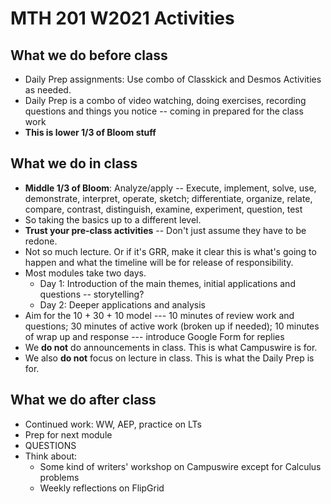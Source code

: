 # MTH 201 W2021 Activities 

## What we do before class 

- Daily Prep assignments: Use combo of Classkick and Desmos Activities as needed. 
- Daily Prep is a combo of video watching, doing exercises, recording questions and things you notice -- coming in prepared for the class work 
- **This is lower 1/3 of Bloom stuff** 


## What we do in class

- **Middle 1/3 of Bloom**: Analyze/apply -- Execute, implement, solve, use, demonstrate, interpret, operate, sketch; differentiate, organize, relate, compare, contrast, distinguish, examine, experiment, question, test
- So taking the basics up to a different level. 
- **Trust your pre-class activities** -- Don't just assume they have to be redone. 
- Not so much lecture. Or if it's GRR, make it clear this is what's going to happen and what the timeline will be for release of responsibility. 
- Most modules take two days. 
  - Day 1: Introduction of the main themes, initial applications and questions -- storytelling? 
  - Day 2: Deeper applications and analysis 
- Aim for the 10 + 30 + 10 model --- 10 minutes of review work and questions; 30 minutes of active work (broken up if needed); 10 minutes of wrap up and response --- introduce Google Form for replies 
- We **do not** do announcements in class. This is what Campuswire is for. 
- We also **do not** focus on lecture in class. This is what the Daily Prep is for. 


## What we do after class

- Continued work: WW, AEP, practice on LTs 
- Prep for next module 
- QUESTIONS 
- Think about: 
  - Some kind of writers' workshop on Campuswire except for Calculus problems 
  - Weekly reflections on FlipGrid 